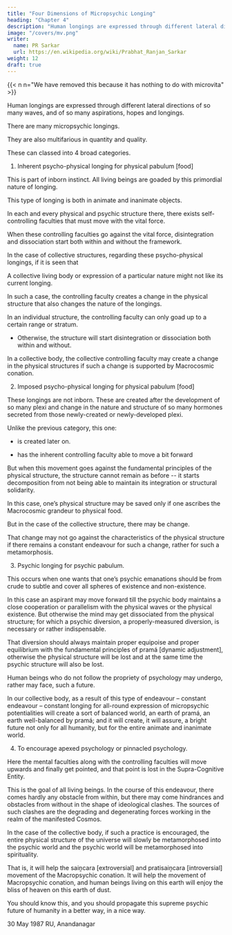 ```yaml
---
title: "Four Dimensions of Micropsychic Longing"
heading: "Chapter 4"
description: "Human longings are expressed through different lateral directions of so many waves, and of so many aspirations, hopes and longings"
image: "/covers/mv.png"
writer:
  name: PR Sarkar
  url: https://en.wikipedia.org/wiki/Prabhat_Ranjan_Sarkar
weight: 12
draft: true
---
```



{{< n n="We have removed this because it has nothing to do with microvita" >}}


Human longings are expressed through different lateral directions of so many waves, and of so many aspirations, hopes and longings. 

<!-- Hence the subject of today’s discourse is “Four Dimensions of Micropsychic Longing”.  -->

There are many micropsychic longings. 

They are also multifarious in quantity and quality. 

<!-- , not only in number but also in quality and quantity.  -->

These can classed into 4 broad categories.


1. Inherent psycho-physical longing for physical pabulum [food]

This is part of inborn instinct. All living beings are goaded by this primordial nature of longing.
 <!-- that is, psycho-physical longing for physical pabulum.  -->

<!-- It is a natural instinct for each and every object.  -->

<!-- Even in non-living elements, we find  -->

This type of longing is both in animate and inanimate objects.


In each and every physical and psychic structure there, there exists self-controlling faculties that must move with the vital force.

<!-- This inborn instinct is a psycho-physical longing., there are self-controlling faculties also.  -->

<!-- But these faculties cannot move against the   -->
 <!-- the characteristics of -->
When these controlling faculties go against the vital force, disintegration and dissociation start both within and without the framework.

<!-- This is the wont of the individual structure.  -->

In the case of collective structures, regarding these psycho-physical longings, if it is seen that 

A collective living body or expression of a particular nature might not like its current longing. 

In such a case, the controlling faculty creates a change in the physical structure that also changes the nature of the longings.

In an individual structure, the controlling faculty can only goad up to a certain range or stratum. 
- Otherwise, the structure will start disintegration or dissociation both within and without. 

In a collective body, the collective controlling faculty may create a change in the physical structures if such a change is supported by Macrocosmic conation. 
 <!-- otherwise not. -->


2. Imposed psycho-physical longing for physical pabulum [food]

These longings are not inborn. These are created after the development of so many plexi and change in the nature and structure of so many hormones secreted from those newly-created or newly-developed plexi. 

Unlike the previous category, this one:
- is created later on.
<!-- The difference between the first category and the second is that the first one is inborn and the second one is not inborn, it is created later on. -->

<!-- Both the pabula are of physical nature, are physical pabula.  -->
- has the inherent controlling faculty able to move a bit forward

But when this movement goes against the fundamental principles of the physical structure, the structure cannot remain as before -- it starts decomposition from not being able to maintain its integration or structural solidarity. 

In this case, one’s physical structure may be saved only if one ascribes the Macrocosmic grandeur to physical food. 
 <!-- pabulum -->

<!-- There is no other way.  -->

But in the case of the collective structure, there may be change.

That change may not go against the characteristics of the physical structure if there remains a constant endeavour for such a change, rather for such a metamorphosis. 

<!-- This is the second longing, and both the pabula are of physical nature. -->


3. Psychic longing for psychic pabulum. 

This occurs when one wants that one’s psychic emanations should be from crude to subtle and cover all spheres of existence and non-existence. 

In this case an aspirant may move forward till the psychic body maintains a close cooperation or parallelism with the physical waves or the physical existence. But otherwise the mind may get dissociated from the physical structure; for which a psychic diversion, a properly-measured diversion, is necessary or rather indispensable. 

That diversion should always maintain proper equipoise and proper equilibrium with the fundamental principles of pramá [dynamic adjustment], otherwise the physical structure will be lost and at the same time the psychic structure will also be lost. 

Human beings who do not follow the propriety of psychology may undergo, rather may face, such a future. 

In our collective body, as a result of this type of endeavour – constant endeavour – constant longing for all-round expression of micropsychic potentialities will create a sort of balanced world, an earth of pramá, an earth well-balanced by pramá; and it will create, it will assure, a bright future not only for all humanity, but for the entire animate and inanimate world.


4. To encourage apexed psychology or pinnacled psychology. 

Here the mental faculties along with the controlling faculties will move upwards and finally get pointed, and that point is lost in the Supra-Cognitive Entity. 

This is the goal of all living beings. In the course of this endeavour, there comes hardly any obstacle from within, but there may come hindrances and obstacles from without in the shape of ideological clashes. The sources of such clashes are the degrading and degenerating forces working in the realm of the manifested Cosmos. 

In the case of the collective body, if such a practice is encouraged, the entire physical structure of the universe will slowly be metamorphosed into the psychic world and the psychic world will be metamorphosed into spirituality. 

That is, it will help the saiṋcara [extroversial] and pratisaiṋcara [introversial] movement of the Macropsychic conation. It will help the movement of Macropsychic conation, and human beings living on this earth will enjoy the bliss of heaven on this earth of dust. 

You should know this, and you should propagate this supreme psychic future of humanity in a better way, in a nice way.


30 May 1987 RU, Anandanagar


